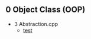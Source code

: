 
## 0 Object Class (OOP)
  * 3 Abstraction.cpp
    * [test](https://github.com/hoangtien2k3qx1/Code-C-plus-plus/blob/master/0_Object%20Class%20(OOP)/3_Abstraction.cpp/test.java)
